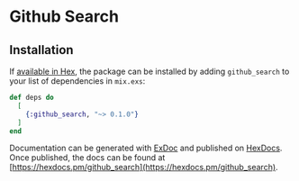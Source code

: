 # Github Search

## Installation

If [available in Hex](https://hex.pm/docs/publish), the package can be installed
by adding `github_search` to your list of dependencies in `mix.exs`:

```elixir
def deps do
  [
    {:github_search, "~> 0.1.0"}
  ]
end
```

Documentation can be generated with [ExDoc](https://github.com/elixir-lang/ex_doc)
and published on [HexDocs](https://hexdocs.pm). Once published, the docs can
be found at [https://hexdocs.pm/github_search](https://hexdocs.pm/github_search).

